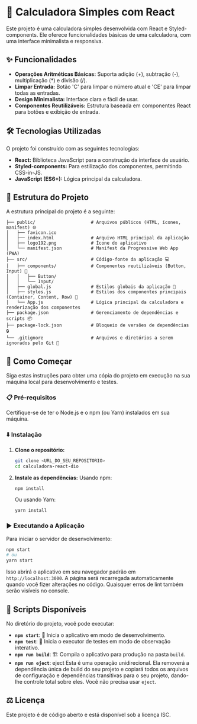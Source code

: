 # 🧮 Calculadora Simples com React

Este projeto é uma calculadora simples desenvolvida com React e Styled-components. Ele oferece funcionalidades básicas de uma calculadora, com uma interface minimalista e responsiva.

## ✨ Funcionalidades

  * **Operações Aritméticas Básicas:** Suporta adição (+), subtração (-), multiplicação (\*) e divisão (/).
  * **Limpar Entrada:** Botão 'C' para limpar o número atual e 'CE' para limpar todas as entradas.
  * **Design Minimalista:** Interface clara e fácil de usar.
  * **Componentes Reutilizáveis:** Estrutura baseada em componentes React para botões e exibição de entrada.

## 🛠️ Tecnologias Utilizadas

O projeto foi construído com as seguintes tecnologias:

  * **React:** Biblioteca JavaScript para a construção da interface de usuário.
  * **Styled-components:** Para estilização dos componentes, permitindo CSS-in-JS.
  * **JavaScript (ES6+):** Lógica principal da calculadora.

## 📂 Estrutura do Projeto

A estrutura principal do projeto é a seguinte:

```
├── public/                     # Arquivos públicos (HTML, ícones, manifest) 🌐
│   ├── favicon.ico
│   ├── index.html              # Arquivo HTML principal da aplicação
│   ├── logo192.png             # Ícone do aplicativo
│   └── manifest.json           # Manifest da Progressive Web App (PWA)
├── src/                        # Código-fonte da aplicação 💻
│   ├── components/             # Componentes reutilizáveis (Button, Input) 🧩
│   │   ├── Button/
│   │   └── Input/
│   ├── global.js               # Estilos globais da aplicação 🎨
│   ├── styles.js               # Estilos dos componentes principais (Container, Content, Row) 🎨
│   └── App.js                  # Lógica principal da calculadora e renderização dos componentes
├── package.json                # Gerenciamento de dependências e scripts 📦
├── package-lock.json           # Bloqueio de versões de dependências 🔒
└── .gitignore                  # Arquivos e diretórios a serem ignorados pelo Git 🚫
```

## 🚀 Como Começar

Siga estas instruções para obter uma cópia do projeto em execução na sua máquina local para desenvolvimento e testes.

### 📋 Pré-requisitos

Certifique-se de ter o Node.js e o npm (ou Yarn) instalados em sua máquina.

### ⬇️ Instalação

1.  **Clone o repositório:**
    ```bash
    git clone <URL_DO_SEU_REPOSITORIO>
    cd calculadora-react-dio
    ```
2.  **Instale as dependências:**
    Usando npm:
    ```bash
    npm install
    ```
    Ou usando Yarn:
    ```bash
    yarn install
    ```

### ▶️ Executando a Aplicação

Para iniciar o servidor de desenvolvimento:

```bash
npm start
# ou
yarn start
```

Isso abrirá o aplicativo em seu navegador padrão em `http://localhost:3000`. A página será recarregada automaticamente quando você fizer alterações no código. Quaisquer erros de lint também serão visíveis no console.

## 📜 Scripts Disponíveis

No diretório do projeto, você pode executar:

  * **`npm start`**: 🚀 Inicia o aplicativo em modo de desenvolvimento.
  * **`npm test`**: 🧪 Inicia o executor de testes em modo de observação interativo.
  * **`npm run build`**: 🏗️ Compila o aplicativo para produção na pasta `build`.
  * **`npm run eject`**:  eject Esta é uma operação unidirecional. Ela removerá a dependência única de build do seu projeto e copiará todos os arquivos de configuração e dependências transitivas para o seu projeto, dando-lhe controle total sobre eles. Você não precisa usar `eject`.

## ⚖️ Licença

Este projeto é de código aberto e está disponível sob a licença ISC.
